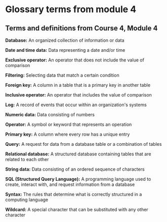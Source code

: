 # Glossary terms from module 4

## Terms and definitions from Course 4, Module 4

**Database:** An organized collection of information or data

**Date and time data:** Data representing a date and/or time

**Exclusive operator:** An operator that does not include the value of comparison

**Filtering:** Selecting data that match a certain condition

**Foreign key:** A column in a table that is a primary key in another table 

**Inclusive operator:** An operator that includes the value of comparison

**Log:** A record of events that occur within an organization's systems

**Numeric data:** Data consisting of numbers

**Operator:** A symbol or keyword that represents an operation

**Primary key:** A column where every row has a unique entry

**Query:** A request for data from a database table or a combination of tables

**Relational database:** A structured database containing tables that are related to each other

**String data:** Data consisting of an ordered sequence of characters

**SQL (Structured Query Language):** A programming language used to create, interact with, and request information from a database

**Syntax:** The rules that determine what is correctly structured in a computing language

**Wildcard:** A special character that can be substituted with any other character